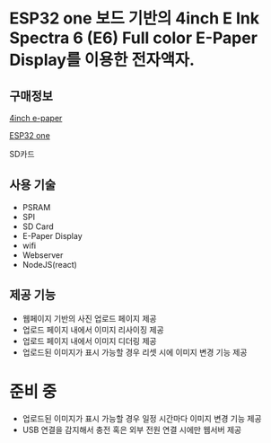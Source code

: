 # ESP32 one 보드 기반의 4inch E Ink Spectra 6 (E6) Full color E-Paper Display를 이용한 전자액자.

## 구매정보
[4inch e-paper](https://www.waveshare.com/product/displays/e-paper/4inch-e-paper-hat-plus-e.htm)

[ESP32 one](https://www.waveshare.com/esp32-one.htm)

SD카드

## 사용 기술
- PSRAM
- SPI
- SD Card
- E-Paper Display
- wifi
- Webserver
- NodeJS(react)

## 제공 기능
- 웹페이지 기반의 사진 업로드 페이지 제공
- 업로드 페이지 내에서 이미지 리사이징 제공
- 업로드 페이지 내에서 이미지 디더링 제공
- 업로드된 이미지가 표시 가능할 경우 리셋 시에 이미지 변경 기능 제공

# 준비 중
- 업로드된 이미지가 표시 가능할 경우 일정 시간마다 이미지 변경 기능 제공
- USB 연결을 감지해서 충전 혹은 외부 전원 연결 시에만 웹서버 제공
